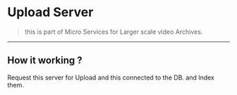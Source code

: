 # Upload Server

> this is part of Micro Services for Larger scale video Archives.

---

## How it working ?

Request this server for Upload and this connected to the DB. and Index them.
